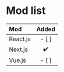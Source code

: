 # Mod list

| Mod      |       Added        |
|:---------|:------------------:|
| React.js |       - [ ]        |
| Next.js  | :heavy_check_mark: |
| Vue.js   |       - [ ]        |